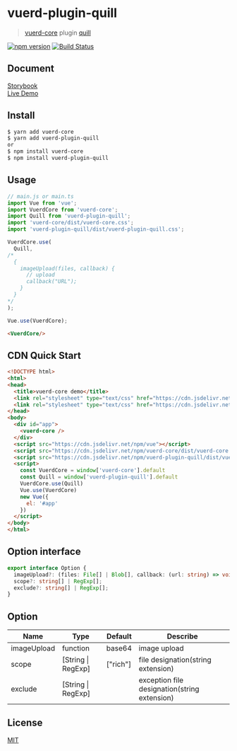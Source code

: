 # vuerd-plugin-quill

> [vuerd-core](https://github.com/vuerd/vuerd-core) plugin [quill](https://github.com/quilljs/quill)

[![npm version](https://img.shields.io/npm/v/vuerd-plugin-quill.svg)](https://www.npmjs.com/package/vuerd-plugin-quill) [![Build Status](https://travis-ci.com/vuerd/vuerd-plugin-quill.svg?branch=master)](https://travis-ci.com/vuerd/vuerd-plugin-quill)

## Document
[Storybook](https://vuerd.github.io/vuerd-docs/)   
[Live Demo](https://vuerd.github.io/vuerd-docs/iframe.html?id=demo-live--vuerd-core)

## Install
```bash
$ yarn add vuerd-core
$ yarn add vuerd-plugin-quill
or
$ npm install vuerd-core
$ npm install vuerd-plugin-quill
```
## Usage
```js
// main.js or main.ts
import Vue from 'vue';
import VuerdCore from 'vuerd-core';
import Quill from 'vuerd-plugin-quill';
import 'vuerd-core/dist/vuerd-core.css';
import 'vuerd-plugin-quill/dist/vuerd-plugin-quill.css';

VuerdCore.use(
  Quill,
/*
  {
    imageUpload(files, callback) {
      // upload
      callback("URL");
    }
  }
*/
);

Vue.use(VuerdCore);
```
```html
<VuerdCore/>
```
## CDN Quick Start
```html
<!DOCTYPE html>
<html>
<head>
  <title>vuerd-core demo</title>
  <link rel="stylesheet" type="text/css" href="https://cdn.jsdelivr.net/npm/vuerd-core/dist/vuerd-core.css">
  <link rel="stylesheet" type="text/css" href="https://cdn.jsdelivr.net/npm/vuerd-plugin-quill/dist/vuerd-plugin-quill.css">
</head>
<body>
  <div id="app">
    <vuerd-core />
  </div>
  <script src="https://cdn.jsdelivr.net/npm/vue"></script>
  <script src="https://cdn.jsdelivr.net/npm/vuerd-core/dist/vuerd-core.umd.min.js"></script>
  <script src="https://cdn.jsdelivr.net/npm/vuerd-plugin-quill/dist/vuerd-plugin-quill.umd.min.js"></script>
  <script>
    const VuerdCore = window['vuerd-core'].default
    const Quill = window['vuerd-plugin-quill'].default
    VuerdCore.use(Quill)
    Vue.use(VuerdCore)
    new Vue({
      el: '#app'
    })
  </script>
</body>
</html>
```
## Option interface
```typescript
export interface Option {
  imageUpload?: (files: File[] | Blob[], callback: (url: string) => void) => void;
  scope?: string[] | RegExp[];
  exclude?: string[] | RegExp[];
}
```
## Option
| Name | Type | Default | Describe |
| --- | --- | --- | --- |
| imageUpload | function | base64 | image upload |
| scope | [String \| RegExp] | ["rich"] | file designation(string extension) |
| exclude | [String \| RegExp] |  | exception file designation(string extension) |
 
## License
[MIT](https://github.com/vuerd/vuerd-plugin-quill/blob/master/LICENSE)
